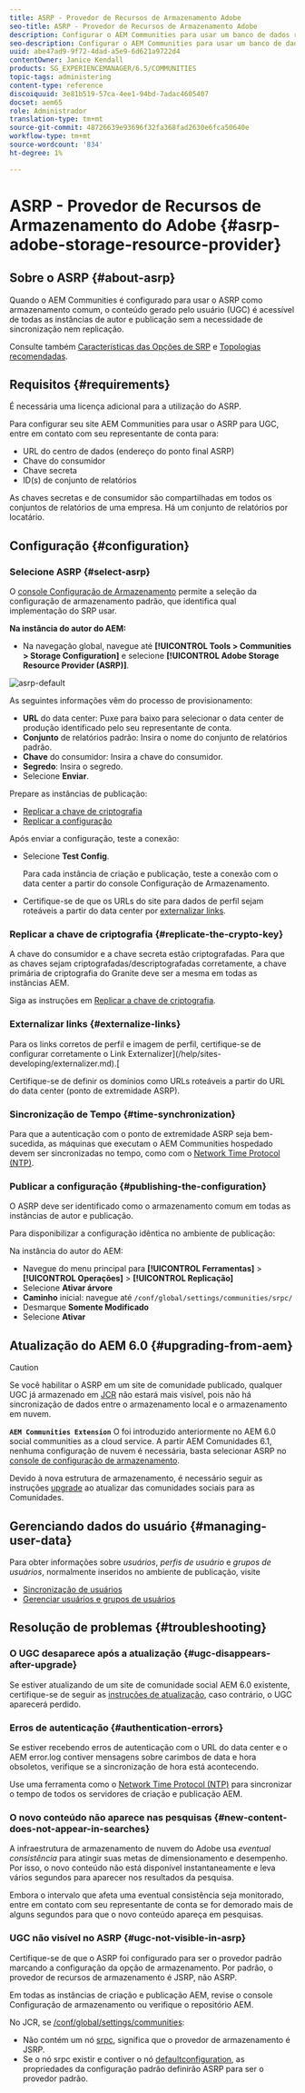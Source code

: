 ```yaml
---
title: ASRP - Provedor de Recursos de Armazenamento Adobe
seo-title: ASRP - Provedor de Recursos de Armazenamento Adobe
description: Configurar o AEM Communities para usar um banco de dados relacional como armazenamento comum
seo-description: Configurar o AEM Communities para usar um banco de dados relacional como armazenamento comum
uuid: abe47ad9-9f72-4dad-a5e9-6d621a9722d4
contentOwner: Janice Kendall
products: SG_EXPERIENCEMANAGER/6.5/COMMUNITIES
topic-tags: administering
content-type: reference
discoiquuid: 3e81b519-57ca-4ee1-94bd-7adac4605407
docset: aem65
role: Administrador
translation-type: tm+mt
source-git-commit: 48726639e93696f32fa368fad2630e6fca50640e
workflow-type: tm+mt
source-wordcount: '834'
ht-degree: 1%

---
```



# ASRP - Provedor de Recursos de Armazenamento do Adobe {#asrp-adobe-storage-resource-provider}

## Sobre o ASRP {#about-asrp}

Quando o AEM Communities é configurado para usar o ASRP como armazenamento comum, o conteúdo gerado pelo usuário (UGC) é acessível de todas as instâncias de autor e publicação sem a necessidade de sincronização nem replicação.

Consulte também [Características das Opções de SRP](/help/communities/working-with-srp.md#characteristics-of-srp-options) e [Topologias recomendadas](/help/communities/topologies.md).

## Requisitos {#requirements}

É necessária uma licença adicional para a utilização do ASRP.

Para configurar seu site AEM Communities para usar o ASRP para UGC, entre em contato com seu representante de conta para:

* URL do centro de dados (endereço do ponto final ASRP)
* Chave do consumidor
* Chave secreta
* ID(s) de conjunto de relatórios

As chaves secretas e de consumidor são compartilhadas em todos os conjuntos de relatórios de uma empresa. Há um conjunto de relatórios por locatário.

## Configuração {#configuration}

### Selecione ASRP {#select-asrp}

O [console Configuração de Armazenamento](/help/communities/srp-config.md) permite a seleção da configuração de armazenamento padrão, que identifica qual implementação do SRP usar.

**Na instância do autor do AEM:**

* Na navegação global, navegue até **[!UICONTROL Tools > Communities > Storage Configuration]** e selecione **[!UICONTROL Adobe Storage Resource Provider (ASRP)]**.

![asrp-default](assets/asrp-default.png)

As seguintes informações vêm do processo de provisionamento:

* **URL** do data center: Puxe para baixo para selecionar o data center de produção identificado pelo seu representante de conta.
* **Conjunto** de relatórios padrão: Insira o nome do conjunto de relatórios padrão.
* **Chave** do consumidor: Insira a chave do consumidor.
* **Segredo**: Insira o segredo.
* Selecione **Enviar**.

Prepare as instâncias de publicação:

* [Replicar a chave de criptografia](#replicate-the-crypto-key)
* [Replicar a configuração](#publishing-the-configuration)

Após enviar a configuração, teste a conexão:

* Selecione **Test Config**.

   Para cada instância de criação e publicação, teste a conexão com o data center a partir do console Configuração de Armazenamento.

* Certifique-se de que os URLs do site para dados de perfil sejam roteáveis a partir do data center por [externalizar links](#externalize-links).

### Replicar a chave de criptografia {#replicate-the-crypto-key}

A chave do consumidor e a chave secreta estão criptografadas. Para que as chaves sejam criptografadas/descriptografadas corretamente, a chave primária de criptografia do Granite deve ser a mesma em todas as instâncias AEM.

Siga as instruções em [Replicar a chave de criptografia](/help/communities/deploy-communities.md#replicate-the-crypto-key).

### Externalizar links {#externalize-links}

Para os links corretos de perfil e imagem de perfil, certifique-se de configurar corretamente o Link Externalizer](/help/sites-developing/externalizer.md).[

Certifique-se de definir os domínios como URLs roteáveis a partir do URL do data center (ponto de extremidade ASRP).

### Sincronização de Tempo {#time-synchronization}

Para que a autenticação com o ponto de extremidade ASRP seja bem-sucedida, as máquinas que executam o AEM Communities hospedado devem ser sincronizadas no tempo, como com o [Network Time Protocol (NTP)](https://www.ntp.org/).

### Publicar a configuração {#publishing-the-configuration}

O ASRP deve ser identificado como o armazenamento comum em todas as instâncias de autor e publicação.

Para disponibilizar a configuração idêntica no ambiente de publicação:

Na instância do autor do AEM:

* Navegue do menu principal para **[!UICONTROL Ferramentas]** > **[!UICONTROL Operações]** > **[!UICONTROL Replicação]**
* Selecione **Ativar árvore**
* **Caminho** inicial: navegue até  `/conf/global/settings/communities/srpc/`
* Desmarque **Somente Modificado**
* Selecione **Ativar**

## Atualização do AEM 6.0 {#upgrading-from-aem}

>[!CAUTION]
>
>Se você habilitar o ASRP em um site de comunidade publicado, qualquer UGC já armazenado em [JCR](/help/communities/jsrp.md) não estará mais visível, pois não há sincronização de dados entre o armazenamento local e o armazenamento em nuvem.

**`AEM Communities Extension`** O foi introduzido anteriormente no AEM 6.0 social communities as a cloud service. A partir AEM Comunidades 6.1, nenhuma configuração de nuvem é necessária, basta selecionar ASRP no [console de configuração de armazenamento](/help/communities/srp-config.md).

Devido à nova estrutura de armazenamento, é necessário seguir as instruções [upgrade](/help/communities/upgrade.md#adobe-cloud-storage) ao atualizar das comunidades sociais para as Comunidades.

## Gerenciando dados do usuário {#managing-user-data}

Para obter informações sobre *usuários*, *perfis de usuário* e *grupos de usuários*, normalmente inseridos no ambiente de publicação, visite

* [Sincronização de usuários](/help/communities/sync.md)
* [Gerenciar usuários e grupos de usuários](/help/communities/users.md)

## Resolução de problemas {#troubleshooting}

### O UGC desaparece após a atualização {#ugc-disappears-after-upgrade}

Se estiver atualizando de um site de comunidade social AEM 6.0 existente, certifique-se de seguir as [instruções de atualização](/help/communities/upgrade.md#adobe-cloud-storage), caso contrário, o UGC aparecerá perdido.

### Erros de autenticação {#authentication-errors}

Se estiver recebendo erros de autenticação com o URL do data center e o AEM error.log contiver mensagens sobre carimbos de data e hora obsoletos, verifique se a sincronização de hora está acontecendo.

Use uma ferramenta como o [Network Time Protocol (NTP)](https://www.ntp.org/) para sincronizar o tempo de todos os servidores de criação e publicação AEM.

### O novo conteúdo não aparece nas pesquisas {#new-content-does-not-appear-in-searches}

A infraestrutura de armazenamento de nuvem do Adobe usa *eventual consistência* para atingir suas metas de dimensionamento e desempenho. Por isso, o novo conteúdo não está disponível instantaneamente e leva vários segundos para aparecer nos resultados da pesquisa.

Embora o intervalo que afeta uma eventual consistência seja monitorado, entre em contato com seu representante de conta se for demorado mais de alguns segundos para que o novo conteúdo apareça em pesquisas.

### UGC não visível no ASRP {#ugc-not-visible-in-asrp}

Certifique-se de que o ASRP foi configurado para ser o provedor padrão marcando a configuração da opção de armazenamento. Por padrão, o provedor de recursos de armazenamento é JSRP, não ASRP.

Em todas as instâncias de criação e publicação AEM, revise o console Configuração de armazenamento ou verifique o repositório AEM.

No JCR, se [/conf/global/settings/communities](https://localhost:4502/crx/de/index.jsp#/etc/socialconfig/):

* Não contém um nó [srpc](https://localhost:4502/crx/de/index.jsp#/conf/global/settings/communities/srp), significa que o provedor de armazenamento é JSRP.
* Se o nó srpc existir e contiver o nó [defaultconfiguration](https://localhost:4502/crx/de/index.jsp#/conf/global/settings/communities/srp/defaultconfiguration), as propriedades da configuração padrão definirão ASRP para ser o provedor padrão.

